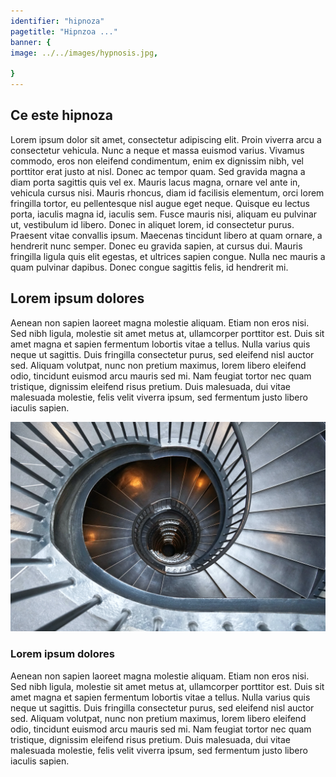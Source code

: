 ```yaml
---
identifier: "hipnoza"
pagetitle: "Hipnzoa ..."
banner: {
image: ../../images/hypnosis.jpg,
     
}
---
```


## Ce este hipnoza

Lorem ipsum dolor sit amet, consectetur adipiscing elit. Proin viverra arcu a consectetur vehicula. Nunc a neque et massa euismod varius. Vivamus commodo, eros non eleifend condimentum, enim ex dignissim nibh, vel porttitor erat justo at nisl. Donec ac tempor quam. Sed gravida magna a diam porta sagittis quis vel ex. Mauris lacus magna, ornare vel ante in, vehicula cursus nisi. Mauris rhoncus, diam id facilisis elementum, orci lorem fringilla tortor, eu pellentesque nisl augue eget neque. Quisque eu lectus porta, iaculis magna id, iaculis sem. Fusce mauris nisi, aliquam eu pulvinar ut, vestibulum id libero. Donec in aliquet lorem, id consectetur purus. Praesent vitae convallis ipsum. Maecenas tincidunt libero at quam ornare, a hendrerit nunc semper. Donec eu gravida sapien, at cursus dui. Mauris fringilla ligula quis elit egestas, et ultrices sapien congue. Nulla nec mauris a quam pulvinar dapibus. Donec congue sagittis felis, id hendrerit mi.

## Lorem ipsum dolores
Aenean non sapien laoreet magna molestie aliquam. Etiam non eros nisi. Sed nibh ligula, molestie sit amet metus at, ullamcorper porttitor est. Duis sit amet magna et sapien fermentum lobortis vitae a tellus. Nulla varius quis neque ut sagittis. Duis fringilla consectetur purus, sed eleifend nisl auctor sed. Aliquam volutpat, nunc non pretium maximus, lorem libero eleifend odio, tincidunt euismod arcu mauris sed mi. Nam feugiat tortor nec quam tristique, dignissim eleifend risus pretium. Duis malesuada, dui vitae malesuada molestie, felis velit viverra ipsum, sed fermentum justo libero iaculis sapien.

![Neurofeedback is great](../../images/banner.jpg)

### Lorem ipsum dolores
Aenean non sapien laoreet magna molestie aliquam. Etiam non eros nisi. Sed nibh ligula, molestie sit amet metus at, ullamcorper porttitor est. Duis sit amet magna et sapien fermentum lobortis vitae a tellus. Nulla varius quis neque ut sagittis. Duis fringilla consectetur purus, sed eleifend nisl auctor sed. Aliquam volutpat, nunc non pretium maximus, lorem libero eleifend odio, tincidunt euismod arcu mauris sed mi. Nam feugiat tortor nec quam tristique, dignissim eleifend risus pretium. Duis malesuada, dui vitae malesuada molestie, felis velit viverra ipsum, sed fermentum justo libero iaculis sapien.
